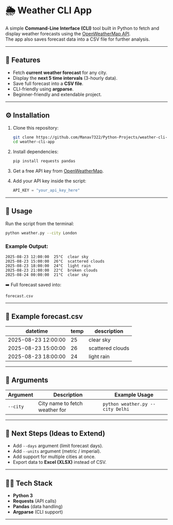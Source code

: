 # 🌦️ Weather CLI App

A simple **Command-Line Interface (CLI)** tool built in Python to fetch and display weather forecasts using the [OpenWeatherMap API](https://openweathermap.org/).  
The app also saves forecast data into a CSV file for further analysis.

---

## 📖 Features
- Fetch **current weather forecast** for any city.
- Display the **next 5 time intervals** (3-hourly data).
- Save full forecast into a **CSV file**.
- CLI-friendly using **argparse**.
- Beginner-friendly and extendable project.

---

## ⚙️ Installation

1. Clone this repository:
   ```bash
   git clone https://github.com/Manav7322/Python-Projects/weather-cli-app.git
   cd weather-cli-app
   ```

2. Install dependencies:
   ```bash
   pip install requests pandas
   ```

3. Get a free API key from [OpenWeatherMap](https://openweathermap.org/api).

4. Add your API key inside the script:
   ```python
   API_KEY = "your_api_key_here"
   ```

---

## 🚀 Usage

Run the script from the terminal:

```bash
python weather.py --city London
```

### Example Output:
```
2025-08-23 12:00:00  25°C  clear sky
2025-08-23 15:00:00  26°C  scattered clouds
2025-08-23 18:00:00  24°C  light rain
2025-08-23 21:00:00  22°C  broken clouds
2025-08-24 00:00:00  21°C  clear sky
```

➡️ Full forecast saved into:
```
forecast.csv
```

---

## 📂 Example forecast.csv
| datetime            | temp | description       |
|---------------------|------|------------------|
| 2025-08-23 12:00:00 | 25   | clear sky        |
| 2025-08-23 15:00:00 | 26   | scattered clouds |
| 2025-08-23 18:00:00 | 24   | light rain       |

---

## 🔧 Arguments

| Argument  | Description                     | Example Usage                  |
|-----------|---------------------------------|--------------------------------|
| `--city`  | City name to fetch weather for | `python weather.py --city Delhi` |

---

## 📌 Next Steps (Ideas to Extend)
- Add `--days` argument (limit forecast days).
- Add `--units` argument (metric / imperial).
- Add support for multiple cities at once.
- Export data to **Excel (XLSX)** instead of CSV.

---

## 🧑‍💻 Tech Stack
- **Python 3**
- **Requests** (API calls)
- **Pandas** (data handling)
- **Argparse** (CLI support)

---
